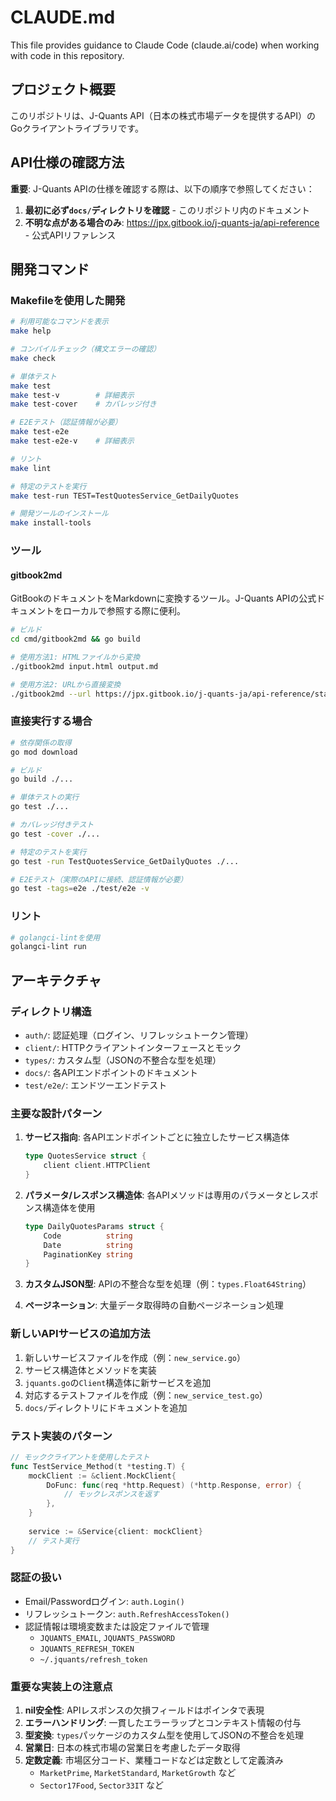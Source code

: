 # CLAUDE.md

This file provides guidance to Claude Code (claude.ai/code) when working with code in this repository.

## プロジェクト概要

このリポジトリは、J-Quants API（日本の株式市場データを提供するAPI）のGoクライアントライブラリです。

## API仕様の確認方法

**重要**: J-Quants APIの仕様を確認する際は、以下の順序で参照してください：

1. **最初に必ず`docs/`ディレクトリを確認** - このリポジトリ内のドキュメント
2. **不明な点がある場合のみ**: https://jpx.gitbook.io/j-quants-ja/api-reference - 公式APIリファレンス

## 開発コマンド

### Makefileを使用した開発
```bash
# 利用可能なコマンドを表示
make help

# コンパイルチェック（構文エラーの確認）
make check

# 単体テスト
make test
make test-v        # 詳細表示
make test-cover    # カバレッジ付き

# E2Eテスト（認証情報が必要）
make test-e2e
make test-e2e-v    # 詳細表示

# リント
make lint

# 特定のテストを実行
make test-run TEST=TestQuotesService_GetDailyQuotes

# 開発ツールのインストール
make install-tools
```

### ツール

#### gitbook2md
GitBookのドキュメントをMarkdownに変換するツール。J-Quants APIの公式ドキュメントをローカルで参照する際に便利。

```bash
# ビルド
cd cmd/gitbook2md && go build

# 使用方法1: HTMLファイルから変換
./gitbook2md input.html output.md

# 使用方法2: URLから直接変換
./gitbook2md --url https://jpx.gitbook.io/j-quants-ja/api-reference/statements --output statements.md
```

### 直接実行する場合
```bash
# 依存関係の取得
go mod download

# ビルド
go build ./...

# 単体テストの実行
go test ./...

# カバレッジ付きテスト
go test -cover ./...

# 特定のテストを実行
go test -run TestQuotesService_GetDailyQuotes ./...

# E2Eテスト（実際のAPIに接続、認証情報が必要）
go test -tags=e2e ./test/e2e -v
```

### リント
```bash
# golangci-lintを使用
golangci-lint run
```

## アーキテクチャ

### ディレクトリ構造
- `auth/`: 認証処理（ログイン、リフレッシュトークン管理）
- `client/`: HTTPクライアントインターフェースとモック
- `types/`: カスタム型（JSONの不整合な型を処理）
- `docs/`: 各APIエンドポイントのドキュメント
- `test/e2e/`: エンドツーエンドテスト

### 主要な設計パターン

1. **サービス指向**: 各APIエンドポイントごとに独立したサービス構造体
   ```go
   type QuotesService struct {
       client client.HTTPClient
   }
   ```

2. **パラメータ/レスポンス構造体**: 各APIメソッドは専用のパラメータとレスポンス構造体を使用
   ```go
   type DailyQuotesParams struct {
       Code          string
       Date          string
       PaginationKey string
   }
   ```

3. **カスタムJSON型**: APIの不整合な型を処理（例：`types.Float64String`）

4. **ページネーション**: 大量データ取得時の自動ページネーション処理

### 新しいAPIサービスの追加方法

1. 新しいサービスファイルを作成（例：`new_service.go`）
2. サービス構造体とメソッドを実装
3. `jquants.go`の`Client`構造体に新サービスを追加
4. 対応するテストファイルを作成（例：`new_service_test.go`）
5. `docs/`ディレクトリにドキュメントを追加

### テスト実装のパターン

```go
// モッククライアントを使用したテスト
func TestService_Method(t *testing.T) {
    mockClient := &client.MockClient{
        DoFunc: func(req *http.Request) (*http.Response, error) {
            // モックレスポンスを返す
        },
    }
    
    service := &Service{client: mockClient}
    // テスト実行
}
```

### 認証の扱い

- Email/Passwordログイン: `auth.Login()`
- リフレッシュトークン: `auth.RefreshAccessToken()`
- 認証情報は環境変数または設定ファイルで管理
  - `JQUANTS_EMAIL`, `JQUANTS_PASSWORD`
  - `JQUANTS_REFRESH_TOKEN`
  - `~/.jquants/refresh_token`

### 重要な実装上の注意点

1. **nil安全性**: APIレスポンスの欠損フィールドはポインタで表現
2. **エラーハンドリング**: 一貫したエラーラップとコンテキスト情報の付与
3. **型変換**: `types`パッケージのカスタム型を使用してJSONの不整合を処理
4. **営業日**: 日本の株式市場の営業日を考慮したデータ取得
5. **定数定義**: 市場区分コード、業種コードなどは定数として定義済み
   - `MarketPrime`, `MarketStandard`, `MarketGrowth` など
   - `Sector17Food`, `Sector33IT` など